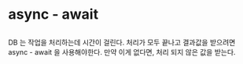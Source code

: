 # async - await

## 

DB 는 작업을 처리하는데 시간이 걸린다. 처리가 모두 끝나고 결과값을 받으려면 async - await 을 사용해야한다. 만약 이게 없다면, 처리 되지 않은 값을 받는다.
